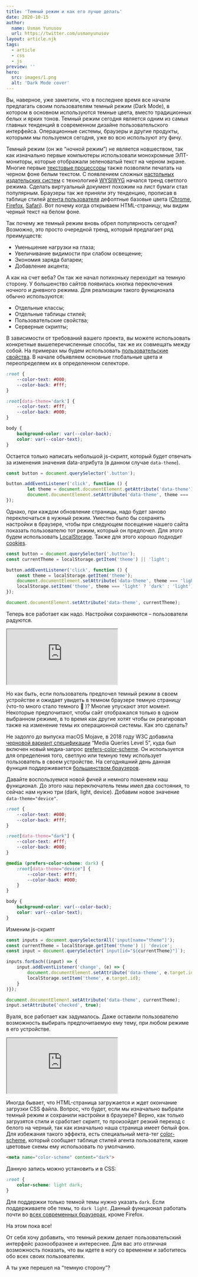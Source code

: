 ```yaml
---
title: 'Темный режим и как его лучше делать'
date: 2020-10-15
author:
  name: Usman Yunusov
  url: https://twitter.com/usmanyunusov
layout: article.njk
tags:
  - article
  - css
  - js
preview: ''
hero:
  src: images/1.png
  alt: 'Dark Mode cover'
---
```


Вы, наверное, уже заметили, что в последнее время все начали предлагать своим пользователям темный режим (Dark Mode), в котором в основном используются темные цвета, вместо традиционных белых и ярких тонов. Темный режим сегодня является одним из самых главных тенденций в современном дизайне пользовательского интерфейса. Операционные системы, браузеры и другие продукты, которыми мы пользуемся сегодня, уже во всю используют эту фичу.

Темный режим (он же “ночной режим”) не является новшеством, так как изначально первые компьютеры использовали монохромные ЭЛТ-мониторы, которые отображали зеленоватый текст на черном экране. Многие первые [текстовые процессоры](https://ru.wikipedia.org/wiki/%D0%A2%D0%B5%D0%BA%D1%81%D1%82%D0%BE%D0%B2%D1%8B%D0%B9_%D0%BF%D1%80%D0%BE%D1%86%D0%B5%D1%81%D1%81%D0%BE%D1%80) также позволяли печатать на черном фоне белым текстом. С появлением сложных [настольных издательских систем](https://ru.wikipedia.org/wiki/%D0%9D%D0%B0%D1%81%D1%82%D0%BE%D0%BB%D1%8C%D0%BD%D0%B0%D1%8F_%D0%B8%D0%B7%D0%B4%D0%B0%D1%82%D0%B5%D0%BB%D1%8C%D1%81%D0%BA%D0%B0%D1%8F_%D1%81%D0%B8%D1%81%D1%82%D0%B5%D0%BC%D0%B0) с технологией [WYSIWYG](https://ru.wikipedia.org/wiki/WYSIWYG.) начался тренд светлого режима. Сделать виртуальный документ похожим на лист бумаги стал популярным. Браузеры так же приняли эту тенденцию, прописав в таблице стилей [агента пользователя](https://developer.mozilla.org/ru/docs/%D0%A1%D0%BB%D0%BE%D0%B2%D0%B0%D1%80%D1%8C/User_agent) дефолтные базовые цвета ([Chrome](https://chromium.googlesource.com/chromium/blink/+/master/Source/core/css/html.css), [Firefox](https://dxr.mozilla.org/mozilla-central/source/layout/style/res/html.css), [Safari](https://trac.webkit.org/browser/trunk/Source/WebCore/css/html.css)). Вот почему когда открываем HTML-страницу, мы видим черный текст на белом фоне.

Так почему же темный режим вновь обрел популярность сегодня? Возможно, это просто очередной тренд, который предлагает ряд преимуществ:

- Уменьшение нагрузки на глаза;
- Увеличивание видимости при слабом освещение;
- Экономия заряда батареи;
- Добавление акцента;

А как на счет веба? Он так же начал потихоньку переходит на темную сторону. У большенство сайтов появилась кнопка переключения ночного и дневного режима. Для реализации такого функционала обычно используются:

- Отдельные классы;
- Отдельные таблицы стилей;
- Пользовательские  свойства;
- Серверные скрипты;

В зависимости от требований вашего проекта, вы можете использовать конкретные вышеперечисленные способы, так же их совмещать между собой. На примерах мы будем использовать [пользовательские свойства](https://www.w3.org/TR/css-variables-1/). В начале объявляем основные глобальные цвета и переопределяем их в определенном селекторе.

```css
:root {
	--color-text: #000;
	--color-back: #fff;
}

:root[data-theme='dark'] {
	--color-text: #fff;
	--color-back: #000;
}

body {
	background-color: var(--color-back);
	color: var(--color-text);
}
```

Остается только написать небольшой js-скрипт, который будет отвечать за изменения значения data-атрибута (в данном случае `data-theme`).

```js
const button = document.querySelector('.button');

button.addEventListener('click', function () {
		let theme = document.documentElement.getAttribute('data-theme');
		document.documentElement.setAttribute('data-theme', theme === 'dark' ? 'light' : 'dark');
});
```

Однако, при каждом обновление страницы, надо будет заново переключаться в нужный режим. Уместно было бы сохранять настройки в браузере, чтобы при следующем посещение нашего сайта показать пользователю тот режим, который он предпочел. Для этого будем использовать [LocalStorage](https://developer.mozilla.org/ru/docs/Web/API/Window/localStorage). Также для этого хорошо подходит [сookies](https://ru.wikipedia.org/wiki/Cookie).

```js
const button = document.querySelector('.button');
const currentTheme = localStorage.getItem('theme') || 'light';

button.addEventListener('click', function () {
    const theme = localStorage.getItem('theme');
    document.documentElement.setAttribute('data-theme', theme === 'light' ? 'dark' : 'light');
    localStorage.setItem('theme', theme === 'light' ? 'dark' : 'light');
});

document.documentElement.setAttribute('data-theme', currentTheme);
```

Теперь все работает как надо. Настройки сохраняются – пользователи радуются.

<iframe src="https://codepen.io/usmanyunusov/embed/preview/Exyagjv" title="Пример работы на CodePen."></iframe>

Но как быть, если пользователь предпочел темный режим в своем устройстве и ожидает увидеть в темном браузере темную страницу (что-то много стало темного 🙂 )? Многие упускают этот момент. Некоторые предпочитают, чтобы сайт отображался только в одном выбранном режиме, в то время как другие хотят чтобы он реагировал также на изменение темы их операционной системы. Как это сделать?

Не задолго до выпуска macOS Mojave, в 2018 году W3C добавила [черновой вариант спецификации](https://github.com/w3c/csswg-drafts/commit/bc456b739e20ad55b4cfa2684277fc646c4a0afc#diff-991dd8d5d2f1acaf819b5c26d8b3f99eR660) “Media Queries Level 5”, куда был включен новый медиа-запрос [prefers-color-scheme](https://www.w3.org/TR/mediaqueries-5/#prefers-color-scheme). Он используется для определения того, светлую или темную тему использует пользователь в своем устройстве. На сегодняшний день данная функция поддерживается [большинством браузеров](https://caniuse.com/?search=prefers-color-scheme).

Давайте воспользуемся новой фичей и немного поменяем наш функционал. До этого наш переключатель темы имел два состояния, то сейчас нам нужно три (dark, light, device). Добавим новое значение `data-theme="device"`.

```css
:root {
    --color-text: #000;
    --color-back: #fff;
}

:root[data-theme="dark"] {
    --color-text: #fff;
    --color-back: #000;
}

@media (prefers-color-scheme: dark) {
    :root[data-theme="device"] {
        --color-text: #fff;
        --color-back: #000;
    }
}

body {
    background-color: var(--color-back);
    color: var(--color-text);
}
```

Изменим js-скрипт

```js
const inputs = document.querySelectorAll('input[name="theme"]');
const currentTheme = localStorage.getItem('theme') || 'device';
const input = document.querySelector(`input[id="${currentTheme}"]`);

inputs.forEach((input) => {
	input.addEventListener('change', (e) => {
		document.documentElement.setAttribute('data-theme', e.target.id);
		localStorage.setItem('theme', e.target.id);
	}
)});

document.documentElement.setAttribute('data-theme', currentTheme);
input.setAttribute('checked', true);
```

Вуаля, все работает как задумалось. Даже оставили пользователю возможность выбирать предпочитаемую ему тему, при любом режиме в его устройстве.

<iframe src="https://codepen.io/usmanyunusov/embed/preview/JjKoRWv" title="Пример работы на CodePen."></iframe>

Иногда бывает, что HTML-страница загружается и ждет окончание загрузки CSS файла. Вопрос, что будет, если мы изначально выбрали темный режим и сохранили настройки в браузере? Верно, как только загрузятся стили и сработает скрипт, то произойдет резкий переход с белого на черный, так как изначально наша страница имеет белый фон. Для избежания такого эффекта, есть специальный мета-тег [color-scheme](https://www.w3.org/TR/css-color-adjust-1/#color-scheme-prop), который сообщает таблице стилей агента пользователя, какие цветовые схемы ему использовать по умолчанию.

```html
<meta name="color-scheme" content="dark">
```

Данную запись можно установить и в CSS:

```css
:root {
	color-scheme: light dark;
}
```

Для поддержки только темной темы нужно указать `dark`. Если поддерживаете обе темы, то `dark light`.  Данный функционал работать почти во [всех современных браузерах](https://caniuse.com/?search=name%3A%20color-scheme), кроме Firefox.

На этом пока все!

От себя хочу добавить, что темный режим делает пользовательский интерфейс разнообразнее и интереснее. Для вас это отличная возможность показать, что вы идете в ногу со временем и заботитесь обо всех своих пользователях.

А ты уже перешел на “темную сторону”?
